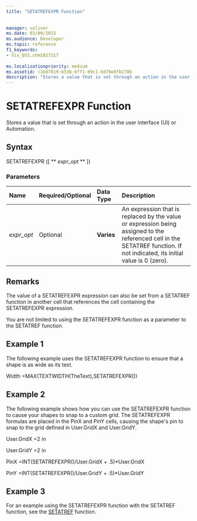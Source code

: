 ```yaml
---
title: "SETATREFEXPR Function"
 
 
manager: soliver
ms.date: 03/09/2015
ms.audience: Developer
ms.topic: reference
f1_keywords:
- Vis_DSS.chm1027317
 
ms.localizationpriority: medium
ms.assetid: c1bd7819-b53b-bff1-69c1-6d78e8fb278b
description: "Stores a value that is set through an action in the user interface (UI) or Automation."
---
```


# SETATREFEXPR Function

Stores a value that is set through an action in the user interface (UI) or Automation.
  
## Syntax

SETATREFEXPR ([ ** *expr_opt* ** ]) 
  
### Parameters

|**Name**|**Required/Optional**|**Data Type**|**Description**|
|:-----|:-----|:-----|:-----|
| _expr_opt_ <br/> |Optional  <br/> |**Varies** <br/> |An expression that is replaced by the value or expression being assigned to the referenced cell in the SETATREF function. If not indicated, its initial value is 0 (zero). |
   
## Remarks

The value of a SETATREFEXPR expression can also be set from a SETATREF function in another cell that references the cell containing the SETATREFEXPR expression. 
  
You are not limited to using the SETATREFEXPR function as a parameter to the SETATREF function. 
  
## Example 1

The following example uses the SETATREFEXPR function to ensure that a shape is as wide as its text.
  
Width =MAX(TEXTWIDTH(TheText),SETATREFEXPR())
  
## Example 2

The following example shows how you can use the SETATREFEXPR function to cause your shapes to snap to a custom grid. The SETATREFEXPR formulas are placed in the PinX and PinY cells, causing the shape's pin to snap to the grid defined in User.GridX and User.GridY. 
  
User.GridX =2 in
  
User.GridY =2 in
  
PinX =INT(SETATREFEXPR()/User.GridX + .5)\*User.GridX
  
PinY =INT(SETATREFEXPR()/User.GridY + .5)\*User.GridY
  
## Example 3

For an example using the SETATREFEXPR function with the SETATREF function, see the [SETATREF](setatref-function.md) function. 
  

